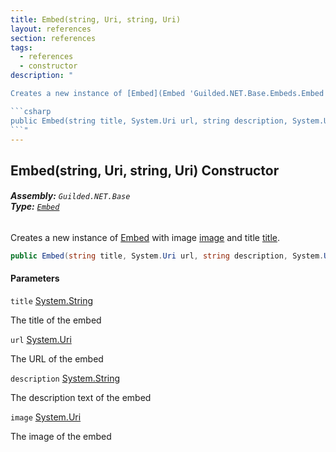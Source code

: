 ```yaml
---
title: Embed(string, Uri, string, Uri)
layout: references
section: references
tags:
  - references
  - constructor
description: "

Creates a new instance of [Embed](Embed 'Guilded.NET.Base.Embeds.Embed') with image [image](Embed.Embed(string,Uri,string,Uri)#Guilded.NET.Base.Embeds.Embed.Embed(string,System.Uri,string,System.Uri).image 'Guilded.NET.Base.Embeds.Embed.Embed(string, System.Uri, string, System.Uri).image') and title [title](Embed.Embed(string,Uri,string,Uri)#Guilded.NET.Base.Embeds.Embed.Embed(string,System.Uri,string,System.Uri).title 'Guilded.NET.Base.Embeds.Embed.Embed(string, System.Uri, string, System.Uri).title').

```csharp
public Embed(string title, System.Uri url, string description, System.Uri image);
```"
---
```


## Embed(string, Uri, string, Uri) Constructor
###### **Assembly:** `Guilded.NET.Base`<br/>**Type:** [`Embed`](Embed 'Guilded.NET.Base.Embeds.Embed')

Creates a new instance of [Embed](Embed 'Guilded.NET.Base.Embeds.Embed') with image [image](Embed.Embed(string,Uri,string,Uri)#Guilded.NET.Base.Embeds.Embed.Embed(string,System.Uri,string,System.Uri).image 'Guilded.NET.Base.Embeds.Embed.Embed(string, System.Uri, string, System.Uri).image') and title [title](Embed.Embed(string,Uri,string,Uri)#Guilded.NET.Base.Embeds.Embed.Embed(string,System.Uri,string,System.Uri).title 'Guilded.NET.Base.Embeds.Embed.Embed(string, System.Uri, string, System.Uri).title').

```csharp
public Embed(string title, System.Uri url, string description, System.Uri image);
```
#### Parameters

<a name='Guilded.NET.Base.Embeds.Embed.Embed(string,System.Uri,string,System.Uri).title'></a>

`title` [System.String](https://docs.microsoft.com/en-us/dotnet/api/System.String 'System.String')

The title of the embed

<a name='Guilded.NET.Base.Embeds.Embed.Embed(string,System.Uri,string,System.Uri).url'></a>

`url` [System.Uri](https://docs.microsoft.com/en-us/dotnet/api/System.Uri 'System.Uri')

The URL of the embed

<a name='Guilded.NET.Base.Embeds.Embed.Embed(string,System.Uri,string,System.Uri).description'></a>

`description` [System.String](https://docs.microsoft.com/en-us/dotnet/api/System.String 'System.String')

The description text of the embed

<a name='Guilded.NET.Base.Embeds.Embed.Embed(string,System.Uri,string,System.Uri).image'></a>

`image` [System.Uri](https://docs.microsoft.com/en-us/dotnet/api/System.Uri 'System.Uri')

The image of the embed